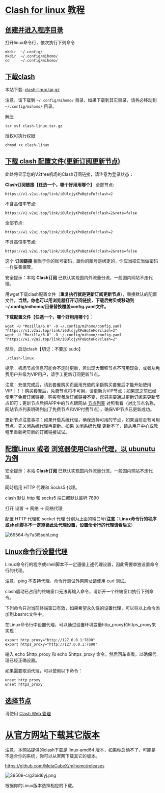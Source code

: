 # [Clash for linux 教程](https://w1.v2ai.top/doc/#/linux/clash?id=clash-for-linux-教程)

## [创建并进入程序目录](https://w1.v2ai.top/doc/#/linux/clash?id=创建并进入程序目录)

打开linux命令行，依次执行下列命令

```
mkdir  ~/.config/
mkdir  ~/.config/mihomo/
cd     ~/.config/mihomo/
```

## [下载clash](https://w1.v2ai.top/doc/#/linux/clash?id=下载clash)

本站下载: [clash-linux.tar.gz](https://w1.v2ai.top/ssr-download/clash-linux.tar.gz)

注意，请下载到 `~/.config/mihomo/` 目录，如果下载到其它目录，请务必移动到 `~/.config/mihomo/` 目录。

解压

```markup
tar xvf clash-linux.tar.gz
```

授权可执行权限

```markup
chmod +x clash-linux
```

## [下载 clash 配置文件(更新订阅更新节点)](https://w1.v2ai.top/doc/#/linux/clash?id=下载-clash-配置文件更新订阅更新节点)

此处将显示您的V2free机场的Clash订阅链接，请注意为登录状态：

**Clash订阅链接【任选一个，哪个好用用哪个】**
 全部节点:

```
https://v1.v2ai.top/link/i0UlcjyXPoBqteFo?clash=2
```

不含高倍率节点:

```
https://v1.v2ai.top/link/i0UlcjyXPoBqteFo?clash=2&rate=false
```

全部节点:

```
https://w1.v2ai.top/link/i0UlcjyXPoBqteFo?clash=2
```

不含高倍率节点:

```
https://w1.v2ai.top/link/i0UlcjyXPoBqteFo?clash=2&rate=false
```

这个 **订阅链接** 相当于你的账号密码，跟你的账号是绑定的，你应当把它当做密码一样妥善保管。

安全提示：本站 **Clash订阅** 已默认实现国内外流量分流，一般国内网站不走代理。

用wget下载clash配置文件（**重复执行就是更新订阅更新节点**），替换默认的配置文件。**当然，你也可以用浏览器打开订阅链接，下载后拷贝或移动到~/.config/mihomo/目录替换覆盖config.yaml文件。**

**下载配置文件【任选一个，哪个好用用哪个】：**

```
wget -U "Mozilla/6.0" -O ~/.config/mihomo/config.yaml "https://v1.v2ai.top/link/i0UlcjyXPoBqteFo?clash=2"
wget -U "Mozilla/6.0" -O ~/.config/mihomo/config.yaml "https://w1.v2ai.top/link/i0UlcjyXPoBqteFo?clash=2"
```

然后，启动clash【切记：不要加 sudo】

```markup
./clash-linux
```

提示：机场节点信息可能会不定时更新，若出现大面积节点不可用现象，或者从免费用户升级为VIP用户，请手工更新订阅更新节点。 

注意：充值完成后，请到套餐购买页面用充值的余额购买套餐后才能开始使用VIP！！！购买套餐后，免费节点将不可用，请更新为VIP节点；如果您之前已经使用了免费订阅链接，购买套餐后订阅链接不变，您只需要通过更新订阅来更新节点即可；更新节点后把APP中的节点跟网站 [节点列表](https://w1.v2ai.top/user/node) 对照看看（对比节点名称，网站节点列表明确列出了免费节点和VIP付费节点），确保VIP节点已更新成功。

更新节点注意事项：如果开启系统代理，确保选择可用的节点，如果当前没有可用节点，先关闭系统代理再更新。如果 关闭系统代理 更新不了，请从用户中心或教程里重新拷贝新的订阅链接试试。

## [配置Linux 或者 浏览器使用Clash代理，以 ubunutu 为例](https://w1.v2ai.top/doc/#/linux/clash?id=配置linux-或者-浏览器使用clash代理，以-ubunutu-为例)

安全提示：本站 **Clash订阅** 已默认实现国内外流量分流，一般国内网站不走代理。

同時启用 HTTP 代理和 Socks5 代理。

clash 默认 http 和 socks5 端口都默认监听 7890

打开 设置 -> 网络 -> 网络代理

配置 HTTP 代理和 socket 代理 分别为上面的端口号(**注意：Linux命令行的程序或shell脚本不一定遵循此处代理设置，设置命令行的代理请看后文**)

![69564-fy7u3i5sqhl.png](https://w1.v2ai.top/docs/SSPanel/linux/clash_files/574938345.png)

## [Linux命令行设置代理](https://w1.v2ai.top/doc/#/linux/clash?id=linux命令行设置代理)

Linux命令行的程序或shell脚本不一定遵循上述代理设置，因此需要单独设置命令行的代理。

注意，ping 不支持代理，命令行测试外网网址请使用 curl 测试。

clash启动已占用的终端窗口无法再输入命令，请新开一个终端窗口执行下列命令。

下列命令只对当前终端窗口有效，如果希望永久性的设置代理，可以将以上命令添加到.bashrc文件中。

在Linux命令行中设置代理，可以通过设置环境变量http_proxy和https_proxy来实现：

```markup
export http_proxy="http://127.0.0.1:7890"
export https_proxy="http://127.0.0.1:7890"
```

输入 echo $http_proxy 和 echo $https_proxy 命令，然后回车查看，以确保代理已经正确设置。

如果需要取消代理，可以使用以下命令：

```markup
unset http_proxy
unset https_proxy
```

## [选择节点](https://w1.v2ai.top/doc/#/linux/clash?id=选择节点)

请使用 [Clash Web 管理](https://w1.v2ai.top/doc/#/linux/clashweb.html)

# [从官方网站下载其它版本](https://w1.v2ai.top/doc/#/linux/clash?id=从官方网站下载其它版本)

注意，本网站提供的clash下载是 linux-amd64 版本，如果你启动不了，可能是不适合你的系统，你可以从官网下载其它的版本。

https://github.com/MetaCubeX/mihomo/releases

![39509-crg2bid6yj.png](https://w1.v2ai.top/docs/SSPanel/linux/clash_files/1946477.png)

根据你的Linux版本选择相应的下载。